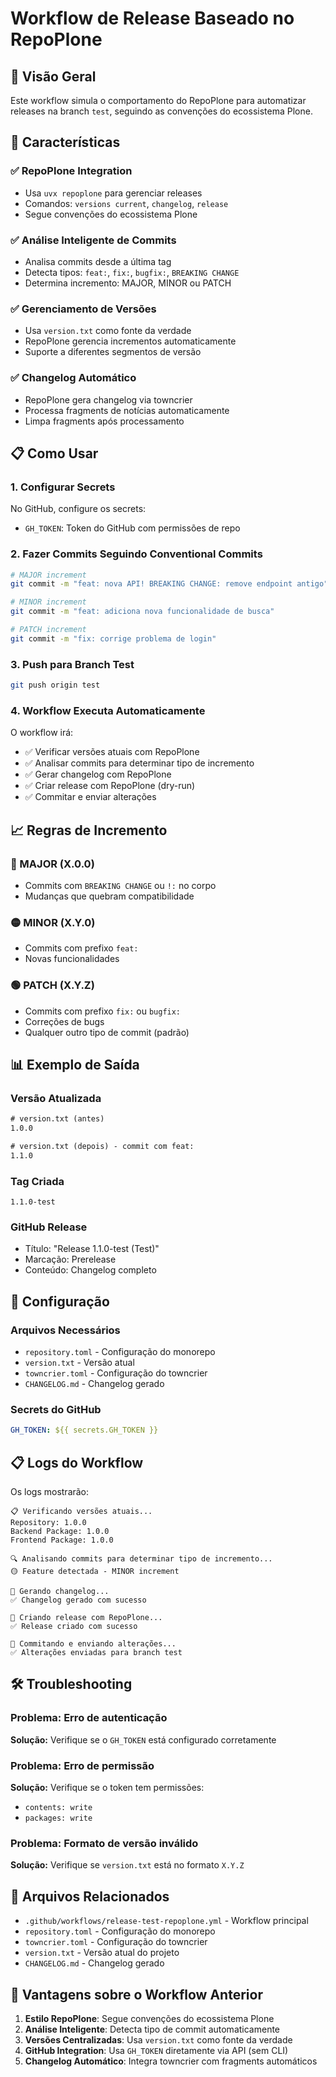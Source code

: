 # Workflow de Release Baseado no RepoPlone

## 🎯 Visão Geral

Este workflow simula o comportamento do RepoPlone para automatizar releases na branch `test`, seguindo as convenções do ecossistema Plone.

## 🚀 Características

### ✅ **RepoPlone Integration**
- Usa `uvx repoplone` para gerenciar releases
- Comandos: `versions current`, `changelog`, `release`
- Segue convenções do ecossistema Plone

### ✅ **Análise Inteligente de Commits**
- Analisa commits desde a última tag
- Detecta tipos: `feat:`, `fix:`, `bugfix:`, `BREAKING CHANGE`
- Determina incremento: MAJOR, MINOR ou PATCH

### ✅ **Gerenciamento de Versões**
- Usa `version.txt` como fonte da verdade
- RepoPlone gerencia incrementos automaticamente
- Suporte a diferentes segmentos de versão

### ✅ **Changelog Automático**
- RepoPlone gera changelog via towncrier
- Processa fragments de notícias automaticamente
- Limpa fragments após processamento

## 📋 Como Usar

### 1. **Configurar Secrets**
No GitHub, configure os secrets:
- `GH_TOKEN`: Token do GitHub com permissões de repo

### 2. **Fazer Commits Seguindo Conventional Commits**
```bash
# MAJOR increment
git commit -m "feat: nova API! BREAKING CHANGE: remove endpoint antigo"

# MINOR increment
git commit -m "feat: adiciona nova funcionalidade de busca"

# PATCH increment
git commit -m "fix: corrige problema de login"
```

### 3. **Push para Branch Test**
```bash
git push origin test
```

### 4. **Workflow Executa Automaticamente**
O workflow irá:
- ✅ Verificar versões atuais com RepoPlone
- ✅ Analisar commits para determinar tipo de incremento
- ✅ Gerar changelog com RepoPlone
- ✅ Criar release com RepoPlone (dry-run)
- ✅ Commitar e enviar alterações

## 📈 Regras de Incremento

### 🔴 MAJOR (X.0.0)
- Commits com `BREAKING CHANGE` ou `!:` no corpo
- Mudanças que quebram compatibilidade

### 🟡 MINOR (X.Y.0)
- Commits com prefixo `feat:`
- Novas funcionalidades

### 🟢 PATCH (X.Y.Z)
- Commits com prefixo `fix:` ou `bugfix:`
- Correções de bugs
- Qualquer outro tipo de commit (padrão)

## 📊 Exemplo de Saída

### Versão Atualizada
```txt
# version.txt (antes)
1.0.0

# version.txt (depois) - commit com feat:
1.1.0
```

### Tag Criada
```
1.1.0-test
```

### GitHub Release
- Título: "Release 1.1.0-test (Test)"
- Marcação: Prerelease
- Conteúdo: Changelog completo

## 🔧 Configuração

### Arquivos Necessários
- `repository.toml` - Configuração do monorepo
- `version.txt` - Versão atual
- `towncrier.toml` - Configuração do towncrier
- `CHANGELOG.md` - Changelog gerado

### Secrets do GitHub
```yaml
GH_TOKEN: ${{ secrets.GH_TOKEN }}
```

## 📋 Logs do Workflow

Os logs mostrarão:
```
📋 Verificando versões atuais...
Repository: 1.0.0
Backend Package: 1.0.0
Frontend Package: 1.0.0

🔍 Analisando commits para determinar tipo de incremento...
🟡 Feature detectada - MINOR increment

📝 Gerando changelog...
✅ Changelog gerado com sucesso

🚀 Criando release com RepoPlone...
✅ Release criado com sucesso

💾 Commitando e enviando alterações...
✅ Alterações enviadas para branch test
```

## 🛠️ Troubleshooting

### Problema: Erro de autenticação
**Solução:** Verifique se o `GH_TOKEN` está configurado corretamente

### Problema: Erro de permissão
**Solução:** Verifique se o token tem permissões:
- `contents: write`
- `packages: write`

### Problema: Formato de versão inválido
**Solução:** Verifique se `version.txt` está no formato `X.Y.Z`

## 🔗 Arquivos Relacionados

- `.github/workflows/release-test-repoplone.yml` - Workflow principal
- `repository.toml` - Configuração do monorepo
- `towncrier.toml` - Configuração do towncrier
- `version.txt` - Versão atual do projeto
- `CHANGELOG.md` - Changelog gerado

## 🎯 Vantagens sobre o Workflow Anterior

1. **Estilo RepoPlone**: Segue convenções do ecossistema Plone
2. **Análise Inteligente**: Detecta tipo de commit automaticamente
3. **Versões Centralizadas**: Usa `version.txt` como fonte da verdade
4. **GitHub Integration**: Usa `GH_TOKEN` diretamente via API (sem CLI)
5. **Changelog Automático**: Integra towncrier com fragments automáticos 